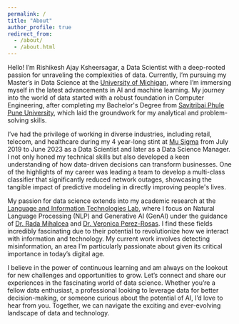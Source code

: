 ```yaml
---
permalink: /
title: "About"
author_profile: true
redirect_from: 
  - /about/
  - /about.html
---
```


Hello! I’m Rishikesh Ajay Ksheersagar, a Data Scientist with a deep-rooted passion for unraveling the complexities of data. Currently, I’m pursuing my Master’s in Data Science at the [University of Michigan](https://cse.engin.umich.edu/academics/graduate/graduate-programs/masters-in-data-science/), where I’m immersing myself in the latest advancements in AI and machine learning. My journey into the world of data started with a robust foundation in Computer Engineering, after completing my Bachelor's Degree from [Savitribai Phule Pune University](http://www.unipune.ac.in/dept/science/computer_science/default.htm), which laid the groundwork for my analytical and problem-solving skills.

I’ve had the privilege of working in diverse industries, including retail, telecom, and healthcare during my 4 year-long stint at [Mu Sigma](https://www.mu-sigma.com) from July 2019 to June 2023 as a Data Scientist and later as a Data Science Manager. I not only honed my technical skills but also developed a keen understanding of how data-driven decisions can transform businesses. One of the highlights of my career was leading a team to develop a multi-class classifier that significantly reduced network outages, showcasing the tangible impact of predictive modeling in directly improving people's lives.

My passion for data science extends into my academic research at the [Language and Information Technologies Lab](https://lit.eecs.umich.edu), where I focus on Natural Language Processing (NLP) and Generative AI (GenAI) under the guidance of [Dr. Rada Mihalcea](https://web.eecs.umich.edu/~mihalcea/) and [Dr. Veronica Perez-Rosas](https://scholar.google.com/citations?user=yatiIigAAAAJ&hl=en). I find these fields incredibly fascinating due to their potential to revolutionize how we interact with information and technology. My current work involves detecting misinformation, an area I’m particularly passionate about given its critical importance in today’s digital age.

I believe in the power of continuous learning and am always on the lookout for new challenges and opportunities to grow. Let’s connect and share our experiences in the fascinating world of data science. Whether you’re a fellow data enthusiast, a professional looking to leverage data for better decision-making, or someone curious about the potential of AI, I’d love to hear from you. Together, we can navigate the exciting and ever-evolving landscape of data and technology.
